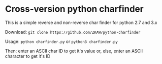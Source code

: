 # Cross-version python charfinder
This is a simple reverse and non-reverse char finder for python 2.7 and 3.x

Download:
`git clone https://github.com/ZKAW/python-charfinder`

Usage:
`python charfinder.py`
or
`python3 charfinder.py`

Then: enter an ASCII char ID to get it's value or, else, enter an ASCII character to get it's ID
